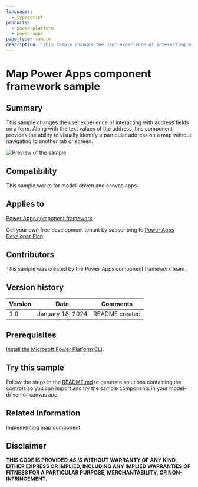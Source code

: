 ```yaml
---
languages:
  - typescript
products:
  - power-platform
  - power-apps
page_type: sample
description: "This sample changes the user experience of interacting with address fields on a form in Microsoft Power Apps."
---
```


# Map Power Apps component framework sample

## Summary

This sample changes the user experience of interacting with address fields on a form. Along with the text values of the address, this component provides the ability to visually identify a particular address on a map without navigating to another tab or screen.

![Preview of the sample](https://learn.microsoft.com/power-apps/developer/component-framework/media/map-control.png)

## Compatibility

This sample works for model-driven and canvas apps.

## Applies to

[Power Apps component framework](https://learn.microsoft.com/power-apps/developer/component-framework/overview)

Get your own free development tenant by subscribing to [Power Apps Developer Plan](https://learn.microsoft.com/power-platform/developer/plan).

## Contributors

This sample was created by the Power Apps component framework team.

## Version history

| Version | Date             | Comments       |
| ------- | ---------------- | -------------- |
| 1.0     | January 18, 2024 | README created |

## Prerequisites

[Install the Microsoft Power Platform CLI](https://learn.microsoft.com/power-platform/developer/cli/introduction).

## Try this sample

Follow the steps in the [README.md](../README.md) to generate solutions containing the controls so you can import and try the sample components in your model-driven or canvas app.

## Related information

[Implementing map component](https://learn.microsoft.com/power-apps/developer/component-framework/sample-controls/map-control)

## Disclaimer

**THIS CODE IS PROVIDED _AS IS_ WITHOUT WARRANTY OF ANY KIND, EITHER EXPRESS OR IMPLIED, INCLUDING ANY IMPLIED WARRANTIES OF FITNESS FOR A PARTICULAR PURPOSE, MERCHANTABILITY, OR NON-INFRINGEMENT.**
